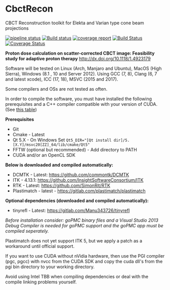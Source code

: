 # CbctRecon
CBCT Reconstruction toolkit for Elekta and Varian type cone beam projections

[![pipeline status](https://gitlab.com/agravgaard/cbctrecon/badges/master/pipeline.svg)](https://gitlab.com/agravgaard/cbctrecon/commits/master)
[![Build status](https://ci.appveyor.com/api/projects/status/ek8g59aguufokj3q?svg=true)](https://ci.appveyor.com/project/agravgaard/cbctrecon)
[![coverage report](https://gitlab.com/agravgaard/cbctrecon/badges/master/coverage.svg)](https://gitlab.com/agravgaard/cbctrecon/commits/master)
[![Build Status](https://travis-ci.com/agravgaard/cbctrecon.svg?branch=master)](https://travis-ci.com/agravgaard/cbctrecon)
[![Coverage Status](https://coveralls.io/repos/gitlab/agravgaard/cbctrecon/badge.svg?branch=master)](https://coveralls.io/gitlab/agravgaard/cbctrecon?branch=master)

**Proton dose calculation on scatter-corrected CBCT image: Feasibility study for adaptive proton therapy**
http://dx.doi.org/10.1118/1.4923179

Software will be tested on Linux (Arch, Manjaro and Ubuntu), MacOS (High Sierra), Windows (8.1 , 10 and Server 2012).
Using GCC (7, 8), Clang (6, 7 and latest xcode), ICC (17, 18), MSVC (2015 and 2017).

Some compilers and OSs are not tested as often.

In order to compile the software, you must have installed the following prerequisites and a C++ compiler compatible with your version of CUDA. (See [this table](https://gist.github.com/ax3l/9489132))

**Prerequisites**
 - Git
 - Cmake - Latest
 - Qt 5.X - On Windows Set `Qt5_DIR="[Qt install dir]/5.[X.Y]/msvc20[ZZ]_64/lib/cmake/Qt5"`
 - FFTW (optional but recommended) - Add directory to PATH
 - CUDA and/or an OpenCL SDK

**Below is downloaded and compiled automatically:**
 - DCMTK - Latest: https://github.com/commontk/DCMTK
 - ITK - 4.13.1: https://github.com/InsightSoftwareConsortium/ITK
 - RTK - Latest: https://github.com/SimonRit/RTK
 - Plastimatch - latest - https://gitlab.com/plastimatch/plastimatch

**Optional dependencies (downloaded and compiled automatically):**
 - tinyrefl - Latest: https://gitlab.com/Manu343726/tinyrefl

*Before installation consider:
goPMC binary files and a Visual Studio 2013 Debug Compiler is needed for goPMC support and the goPMC app must be compiled seperately.*

Plastimatch does not yet support ITK 5, but we apply a patch as a workaround until official support.

If you want to use CUDA without nVidia hardware, then use the PGI compiler (pgc, pgcc) with nvcc from the CUDA SDK and copy the cuda dll's from the pgi bin directory to your working directory.

Avoid using Intel TBB when compiling dependencies or deal with the compile linking problems yourself.
